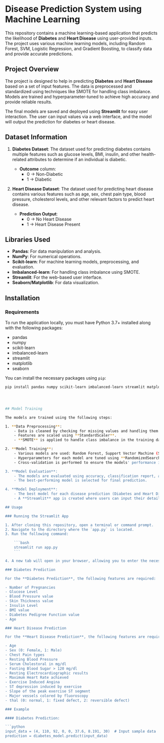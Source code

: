 # Disease Prediction System using Machine Learning

This repository contains a machine learning-based application that predicts the likelihood of **Diabetes** and **Heart Disease** using user-provided inputs. The project uses various machine learning models, including Random Forest, SVM, Logistic Regression, and Gradient Boosting, to classify data and provide accurate predictions.

## Project Overview

The project is designed to help in predicting **Diabetes** and **Heart Disease** based on a set of input features. The data is preprocessed and standardized using techniques like SMOTE for handling class imbalance. Models are trained and hyperparameter-tuned to achieve high accuracy and provide reliable results.

The final models are saved and deployed using **Streamlit** for easy user interaction. The user can input values via a web interface, and the model will output the prediction for diabetes or heart disease.

## Dataset Information

1. **Diabetes Dataset**: The dataset used for predicting diabetes contains multiple features such as glucose levels, BMI, insulin, and other health-related attributes to determine if an individual is diabetic.
    
    - **Outcome** column:
        - 0 → Non-Diabetic
        - 1 → Diabetic

2. **Heart Disease Dataset**: The dataset used for predicting heart disease contains various features such as age, sex, chest pain type, blood pressure, cholesterol levels, and other relevant factors to predict heart disease.
    
    - **Prediction Output**:
        - 0 → No Heart Disease
        - 1 → Heart Disease Present

## Libraries Used

- **Pandas**: For data manipulation and analysis.
- **NumPy**: For numerical operations.
- **Scikit-learn**: For machine learning models, preprocessing, and evaluation.
- **Imbalanced-learn**: For handling class imbalance using SMOTE.
- **Streamlit**: For the web-based user interface.
- **Seaborn/Matplotlib**: For data visualization.

## Installation

### Requirements

To run the application locally, you must have Python 3.7+ installed along with the following packages:

- pandas
- numpy
- scikit-learn
- imbalanced-learn
- streamlit
- matplotlib
- seaborn

You can install the necessary packages using `pip`:

```bash
pip install pandas numpy scikit-learn imbalanced-learn streamlit matplotlib seaborn




## Model Training

The models are trained using the following steps:

1. **Data Preprocessing**:
    - Data is cleaned by checking for missing values and handling them.
    - Features are scaled using **StandardScaler**.
    - **SMOTE** is applied to handle class imbalance in the training dataset.

2. **Model Training**:
    - Various models are used: Random Forest, Support Vector Machine (SVM), Logistic Regression, Gradient Boosting.
    - Hyperparameters for each model are tuned using **RandomizedSearchCV**.
    - Cross-validation is performed to ensure the models' performance is consistent.

3. **Model Evaluation**:
    - The models are evaluated using accuracy, classification report, and confusion matrix.
    - The best-performing model is selected for final prediction.

4. **Model Deployment**:
    - The best model for each disease prediction (Diabetes and Heart Disease) is serialized using **Pickle**.
    - A **Streamlit** app is created where users can input their details and get the prediction result.

## Usage

### Running the Streamlit App

1. After cloning this repository, open a terminal or command prompt.
2. Navigate to the directory where the `app.py` is located.
3. Run the following command:

    ```bash
    streamlit run app.py
    ```

4. A new tab will open in your browser, allowing you to enter the necessary details and get predictions for **Diabetes** and **Heart Disease**.

### Diabetes Prediction

For the **Diabetes Prediction**, the following features are required:

- Number of Pregnancies
- Glucose Level
- Blood Pressure value
- Skin Thickness value
- Insulin Level
- BMI value
- Diabetes Pedigree Function value
- Age

### Heart Disease Prediction

For the **Heart Disease Prediction**, the following features are required:

- Age
- Sex (0: Female, 1: Male)
- Chest Pain types
- Resting Blood Pressure
- Serum Cholestoral in mg/dl
- Fasting Blood Sugar > 120 mg/dl
- Resting Electrocardiographic results
- Maximum Heart Rate achieved
- Exercise Induced Angina
- ST depression induced by exercise
- Slope of the peak exercise ST segment
- Major vessels colored by fluoroscopy
- thal (0: normal, 1: fixed defect, 2: reversible defect)

### Example

#### Diabetes Prediction:

```python
input_data = (4, 110, 92, 0, 0, 37.6, 8.191, 30)  # Input sample data
prediction = diabetes_model.predict(input_data)



